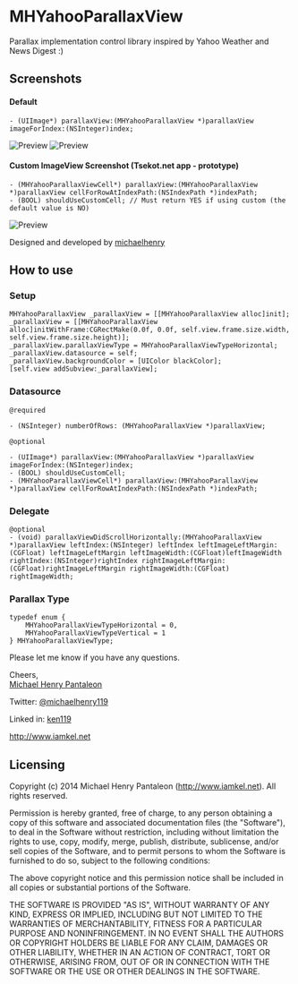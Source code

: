 MHYahooParallaxView
===================

Parallax implementation control library inspired by Yahoo Weather and News Digest :)

## Screenshots

#### Default

	- (UIImage*) parallaxView:(MHYahooParallaxView *)parallaxView imageForIndex:(NSInteger)index;


![Preview](http://iamkel.s3.amazonaws.com/github/MHParallaxIntro.gif)
![Preview](http://iamkel.s3.amazonaws.com/github/MHParallax.gif)



#### Custom ImageView Screenshot (Tsekot.net app - prototype)

	- (MHYahooParallaxViewCell*) parallaxView:(MHYahooParallaxView *)parallaxView cellForRowAtIndexPath:(NSIndexPath *)indexPath;
	- (BOOL) shouldUseCustomCell; // Must return YES if using custom (the default value is NO)

![Preview](http://iamkel.s3.amazonaws.com/github/Tsekot.gif)

Designed and developed by [michaelhenry](https://github.com/michaelhenry)

## How to use
### Setup
	
	MHYahooParallaxView _parallaxView = [[MHYahooParallaxView alloc]init];
	_parallaxView = [[MHYahooParallaxView alloc]initWithFrame:CGRectMake(0.0f, 0.0f, self.view.frame.size.width, self.view.frame.size.height)];
    _parallaxView.parallaxViewType = MHYahooParallaxViewTypeHorizontal;
    _parallaxView.datasource = self;
    _parallaxView.backgroundColor = [UIColor blackColor];
    [self.view addSubview:_parallaxView];

### Datasource
	
	@required

	- (NSInteger) numberOfRows: (MHYahooParallaxView *)parallaxView;
	
	@optional
	
	- (UIImage*) parallaxView:(MHYahooParallaxView *)parallaxView imageForIndex:(NSInteger)index;
	- (BOOL) shouldUseCustomCell;
	- (MHYahooParallaxViewCell*) parallaxView:(MHYahooParallaxView *)parallaxView cellForRowAtIndexPath:(NSIndexPath *)indexPath;

### Delegate

	@optional
	- (void) parallaxViewDidScrollHorizontally:(MHYahooParallaxView *)parallaxView leftIndex:(NSInteger) leftIndex leftImageLeftMargin:(CGFloat) leftImageLeftMargin leftImageWidth:(CGFloat)leftImageWidth rightIndex:(NSInteger)rightIndex rightImageLeftMargin:(CGFloat)rightImageLeftMargin rightImageWidth:(CGFloat) rightImageWidth;


### Parallax Type
	
	typedef enum {
	    MHYahooParallaxViewTypeHorizontal = 0,
	    MHYahooParallaxViewTypeVertical = 1
	} MHYahooParallaxViewType;



Please let me know if you have any questions. 

Cheers,  
[Michael Henry Pantaleon](http://www.iamkel.net)

Twitter: [@michaelhenry119](https://twitter.com/michaelhenry119)

Linked in: [ken119](http://ph.linkedin.com/in/ken119)

http://www.iamkel.net



## Licensing

Copyright (c) 2014 Michael Henry Pantaleon (http://www.iamkel.net). All rights reserved.

Permission is hereby granted, free of charge, to any person obtaining a copy of this software and associated documentation files (the "Software"), to deal in the Software without restriction, including without limitation the rights to use, copy, modify, merge, publish, distribute, sublicense, and/or sell copies of the Software, and to permit persons to whom the Software is furnished to do so, subject to the following conditions:

The above copyright notice and this permission notice shall be included in all copies or substantial portions of the Software.

THE SOFTWARE IS PROVIDED "AS IS", WITHOUT WARRANTY OF ANY KIND, EXPRESS OR IMPLIED, INCLUDING BUT NOT LIMITED TO THE WARRANTIES OF MERCHANTABILITY, FITNESS FOR A PARTICULAR PURPOSE AND NONINFRINGEMENT. IN NO EVENT SHALL THE AUTHORS OR COPYRIGHT HOLDERS BE LIABLE FOR ANY CLAIM, DAMAGES OR OTHER LIABILITY, WHETHER IN AN ACTION OF CONTRACT, TORT OR OTHERWISE, ARISING FROM, OUT OF OR IN CONNECTION WITH THE SOFTWARE OR THE USE OR OTHER DEALINGS IN THE SOFTWARE.
